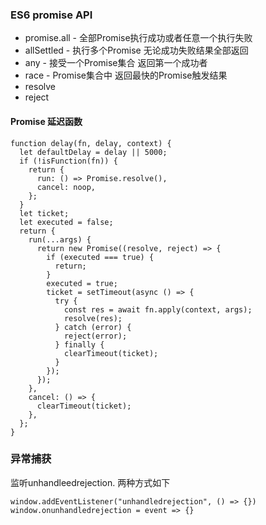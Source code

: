 ### ES6 promise API
- promise.all - 全部Promise执行成功或者任意一个执行失败
- allSettled - 执行多个Promise 无论成功失败结果全部返回
- any - 接受一个Promise集合 返回第一个成功者
- race - Promise集合中 返回最快的Promise触发结果
- resolve
- reject

#### Promise 延迟函数
```
function delay(fn, delay, context) {
  let defaultDelay = delay || 5000;
  if (!isFunction(fn)) {
    return {
      run: () => Promise.resolve(),
      cancel: noop,
    };
  }
  let ticket;
  let executed = false;
  return {
    run(...args) {
      return new Promise((resolve, reject) => {
        if (executed === true) {
          return;
        }
        executed = true;
        ticket = setTimeout(async () => {
          try {
            const res = await fn.apply(context, args);
            resolve(res);
          } catch (error) {
            reject(error);
          } finally {
            clearTimeout(ticket);
          }
        });
      });
    },
    cancel: () => {
      clearTimeout(ticket);
    },
  };
}
```

### 异常捕获
监听unhandleedrejection. 两种方式如下
```
window.addEventListener("unhandledrejection", () => {})
window.onunhandledrejection = event => {}
```
 